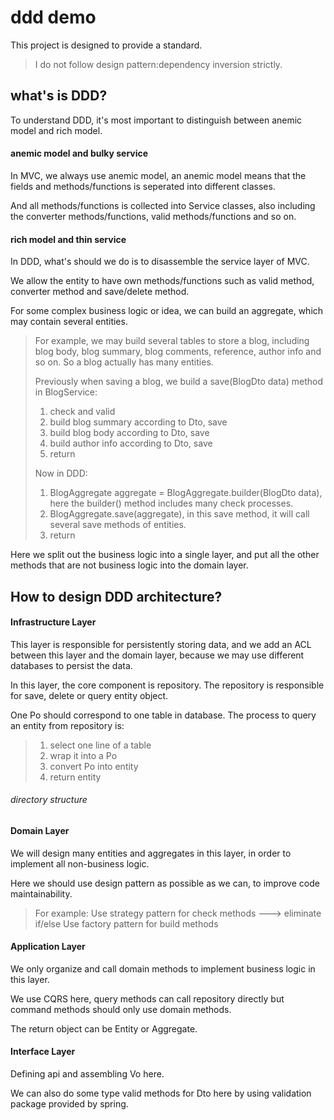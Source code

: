 # ddd demo

This project is designed to provide a standard.
> I do not follow design pattern:dependency inversion strictly.

## what's is DDD?
To understand DDD, it's most important to distinguish between anemic model and rich model.
#### anemic model and bulky service
In MVC, we always use anemic model,
an anemic model means that the fields and methods/functions is seperated into different classes.

And all methods/functions is collected into Service classes, also including the converter
methods/functions, valid methods/functions and so on.
#### rich model and thin service
In DDD, what's should we do is to disassemble the service layer of MVC.

We allow the entity to have own methods/functions such as valid method, 
converter method and save/delete method.

For some complex business logic or idea, we can build an aggregate, which may contain several entities.
> For example, we may build several tables to store a blog, including blog body, blog summary, blog comments,
> reference, author info and so on. 
> So a blog actually has many entities.
> 
> Previously when saving a blog, we build a save(BlogDto data) method in BlogService:
> 1. check and valid
> 2. build blog summary according to Dto, save
> 2. build blog body according to Dto, save
> 3. build author info according to Dto, save
> 4. return
> 
> Now in DDD: 
> 1. BlogAggregate aggregate = BlogAggregate.builder(BlogDto data), here the builder() method includes many check processes.
> 2. BlogAggregate.save(aggregate), in this save method, it will call several save methods of entities.
> 3. return

Here we split out the business logic into a single layer, 
and put all the other methods that are not business logic into the domain layer.


## How to design DDD architecture?

#### Infrastructure Layer

This layer is responsible for persistently storing data, 
and we add an ACL between this layer and the domain layer,
because we may use different databases to persist the data.

In this layer, the core component is repository. The repository is responsible for 
save, delete or query entity object.

One Po should correspond to one table in database. The process to query an entity from repository is:
> 1. select one line of a table 
> 2. wrap it into a Po
> 3. convert Po into entity
> 4. return entity

###### directory structure

[//]: # (Todo: generate directory structure)

#### Domain Layer

We will design many entities and aggregates in this layer, in order to implement all non-business logic.

Here we should use design pattern as possible as we can, to improve code maintainability.
> For example:
> Use strategy pattern for check methods ---> eliminate if/else
> Use factory pattern for build methods 

[//]: # (> Todo: add more useful design patterns here.)

#### Application Layer

We only organize and call domain methods to implement business logic in this layer.

We use CQRS here, query methods can call repository directly but command methods should only use domain methods.

The return object can be Entity or Aggregate.

#### Interface Layer

Defining api and assembling Vo here.

We can also do some type valid methods for Dto here by using validation package provided by spring.

